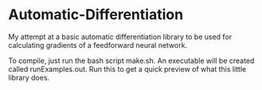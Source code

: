 # Automatic-Differentiation

My attempt at a basic automatic differentiation library to be used for calculating gradients of a feedforward neural network.

To compile, just run the bash script make.sh.
An executable will be created called runExamples.out.
Run this to get a quick preview of what this little library does.
